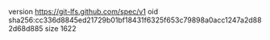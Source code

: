 version https://git-lfs.github.com/spec/v1
oid sha256:cc336d8845ed21729b01bf18431f6325f653c79898a0acc1247a2d882d68d885
size 1622
